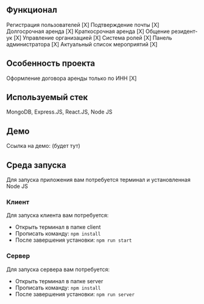 ## Функционал

Регистрация пользователей [X]
Подтверждение почты [X]
Долгосрочная аренда [X]
Краткосрочная аренда [X]
Общение резидент-ук [X]
Управление организацией [X]
Система ролей [X]
Панель администратора [X]
Актуальный список мероприятий [X]

## Особенность проекта

Оформление договора аренды только по ИНН [X]

## Используемый стек

MongoDB, Express.JS, React.JS, Node JS

## Демо

Ссылка на демо: (будет тут)

## Среда запуска 

Для запуска приложения вам потребуется терминал и установленная Node JS

### Клиент 

Для запуска клиента вам потребуется:
- Открыть терминал в папке client
- Прописать команду: `npm install`
- После завершения установки: `npm run start`


### Сервер 

Для запуска сервера вам потребуется:
- Открыть терминал в папке server
- Прописать команду: `npm install`
- После завершения установки: `npm run server`
